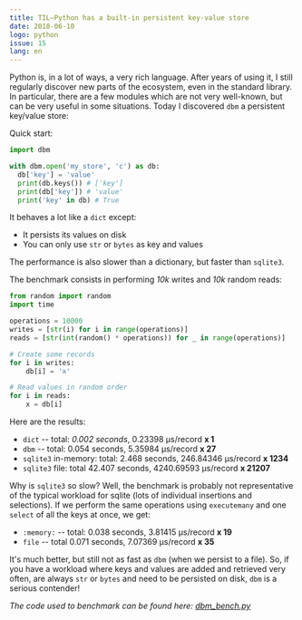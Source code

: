 ```yaml
---
title: TIL—Python has a built-in persistent key-value store
date: 2018-06-10
logo: python
issue: 15
lang: en
---
```


Python is, in a lot of ways, a very rich language. After years of using
it, I still regularly discover new parts of the ecosystem, even in the
standard library. In particular, there are a few modules which are not
very well-known, but can be very useful in some situations. Today I
discovered `dbm` a persistent key/value store:

Quick start:
```python
import dbm

with dbm.open('my_store', 'c') as db:
  db['key'] = 'value'
  print(db.keys()) # ['key']
  print(db['key']) # 'value'
  print('key' in db) # True
```

It behaves a lot like a `dict` except:

* It persists its values on disk
* You can only use `str` or `bytes` as key and values

The performance is also slower than a dictionary, but faster than `sqlite3`.

The benchmark consists in performing *10k* writes and *10k* random reads:

```python
from random import random
import time

operations = 10000
writes = [str(i) for i in range(operations)]
reads = [str(int(random() * operations)) for _ in range(operations)]

# Create some records
for i in writes:
    db[i] = 'x'

# Read values in random order
for i in reads:
    x = db[i]
```

Here are the results:
* `dict` -- total: *0.002 seconds*, 0.23398 μs/record **x 1**
* `dbm` -- total: 0.054 seconds, 5.35984 μs/record **x 27**
* `sqlite3` in-memory: total: 2.468 seconds, 246.84346 μs/record **x 1234**
* `sqlite3` file: total 42.407 seconds, 4240.69593 μs/record **x 21207**

Why is `sqlite3` so slow? Well, the benchmark is probably not representative of
the typical workload for sqlite (lots of individual insertions and selections).
If we perform the same operations using `executemany` and one `select` of all
the keys at once, we get:

* `:memory:` -- total: 0.038 seconds, 3.81415 μs/record **x 19**
* `file` -- total 0.071 seconds, 7.07369 μs/record **x 35**

It's much better, but still not as fast as `dbm` (when we persist to
a file). So, if you have a workload where keys and values are added
and retrieved very often, are always `str` or `bytes` and need to be
persisted on disk, `dbm` is a serious contender!

*The code used to benchmark can be found here:
[dbm_bench.py](../snippets/dbm_bench.py)*
